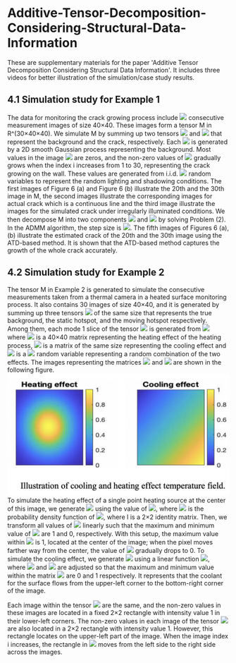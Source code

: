 # Additive-Tensor-Decomposition-Considering-Structural-Data-Information
These are supplementary materials for the paper 'Additive Tensor Decomposition Considering Structural Data Information'.
It includes three videos for better illustration of the simulation/case study results.
## 4.1	Simulation study for Example 1
The data for monitoring the crack growing process include <img src="https://latex.codecogs.com/gif.latex?I_1=30 " /> consecutive measurement images of size 40×40. These images form a tensor M in R^(30×40×40). We simulate M by summing up two tensors <img src="https://latex.codecogs.com/gif.latex?X_1 " /> 
 and <img src="https://latex.codecogs.com/gif.latex?X_2 " />  that represent the background and the crack, respectively. Each <img src="https://latex.codecogs.com/gif.latex?X_1 (i,:,:),i∈[I_1 ], " /> is generated by a 2D smooth Gaussian process representing the background. Most values in the image <img src="https://latex.codecogs.com/gif.latex?X_2 (i,:,:) " />  are zeros, and the non-zero values of <img src="https://latex.codecogs.com/gif.latex?X_2 (i,:,:) " />  gradually grows when the index i increases from 1 to 30, representing the crack growing on the wall. These values are generated from i.i.d. <img src="https://latex.codecogs.com/gif.latex?N(0.1,0.1) " />  random variables to represent the random lighting and shadowing conditions.  The first images of Figure 6 (a) and Figure 6 (b) illustrate the 20th and the 30th image in M, the second images illustrate the corresponding images for actual crack which is a continuous line and the third image illustrate the images for the simulated crack under irregularly illuminated conditions.
We then decompose M into two components <img src="https://latex.codecogs.com/gif.latex?X_1 " />  and <img src="https://latex.codecogs.com/gif.latex?X_2 " />  by solving Problem (2). In the ADMM algorithm, the step size is <img src="https://latex.codecogs.com/gif.latex?η=0.01 " />. The fifth images of Figures 6 (a), (b) illustrate the estimated crack of the 20th and the 30th image using the ATD-based method. It is shown that the ATD-based method captures the growth of the whole crack accurately. 

## 4.2	Simulation study for Example 2
The tensor M in Example 2 is generated to simulate the consecutive measurements taken from a thermal camera in a heated surface monitoring process. It also contains 30 images of size 40×40, and it is generated by summing up three tensors <img src="https://latex.codecogs.com/gif.latex?X_1, X_2, and X_3 " />  of the same size that represents the true background, the static hotspot, and the moving hotspot respectively. Among them, each mode 1 slice of the tensor <img src="https://latex.codecogs.com/gif.latex?X_1 " />   is generated from 
 <img src="https://latex.codecogs.com/gif.latex?X(i,:,:)=U_i T_0+(1-U) T_1 " />
where  <img src="https://latex.codecogs.com/gif.latex?T_0 " /> is a 40×40 matrix representing the heating effect of the heating process, <img src="https://latex.codecogs.com/gif.latex?T_1" /> is a matrix of the same size representing the cooling effect and <img src="https://latex.codecogs.com/gif.latex?U" /> is a <img src="https://latex.codecogs.com/gif.latex?U[0,1]" /> random variable representing a random combination of the two effects. 
The images representing the matrices <img src="https://latex.codecogs.com/gif.latex?T_0" /> and <img src="https://latex.codecogs.com/gif.latex?T_1" /> are shown in the following figure. 
![alt text](https://github.com/Sean9511/Additive-Tensor-Decomposition-Considering-Structural-Data-Information/blob/master/Heat%26Cooling.png?raw=true)
To simulate the heating effect of a single point heating source at the center of this image, we generate <img src="https://latex.codecogs.com/gif.latex?T_0 (i,j)" /> using the value of <img src="https://latex.codecogs.com/gif.latex?f_0 (i,j)" />, where <img src="https://latex.codecogs.com/gif.latex?f_0" /> is the probability density function of <img src="https://latex.codecogs.com/gif.latex?N((20,20)^T,10I)" />, where I is a 2×2 identity matrix. Then, we transform all values of <img src="https://latex.codecogs.com/gif.latex?T_0" /> linearly such that the maximum and minimum value of <img src="https://latex.codecogs.com/gif.latex?T_0" /> are 1 and 0, respectively. With this setup, the maximum value within <img src="https://latex.codecogs.com/gif.latex?T_0" /> is 1, located at the center of the image; when the pixel moves farther way from the center, the value of <img src="https://latex.codecogs.com/gif.latex?T_0 (i,j)" /> gradually drops to 0.  To simulate the cooling effect, we generate <img src="https://latex.codecogs.com/gif.latex?T_1 (i,j))" /> using a linear function <img src="https://latex.codecogs.com/gif.latex?f_1 (i,j)=c_1 (i+j)+c_2" />, where <img src="https://latex.codecogs.com/gif.latex?c_1" /> and <img src="https://latex.codecogs.com/gif.latex?c_2" /> are adjusted so that the maximum and minimum value within the matrix <img src="https://latex.codecogs.com/gif.latex?T_1" /> are 0 and 1 respectively. It represents that the coolant for the surface flows from the upper-left corner to the bottom-right corner of the image. 

Each image within the tensor <img src="https://latex.codecogs.com/gif.latex?X_2" /> are the same, and the non-zero values in these images are located in a fixed 2×2 rectangle with intensity value 1 in their lower-left corners. The non-zero values in each image of the tensor <img src="https://latex.codecogs.com/gif.latex?X_3" /> are also located in a 2×2 rectangle with intensity value 1. However, this rectangle locates on the upper-left part of the image.  When the image index i increases, the rectangle in <img src="https://latex.codecogs.com/gif.latex?X_3 (i,:,:)" /> moves from the left side to the right side across the images.

